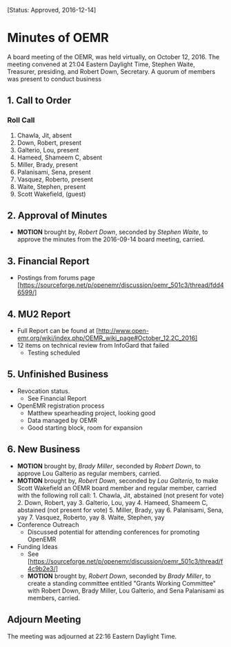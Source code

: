 [Status: Approved, 2016-12-14]

# Minutes of OEMR
A board meeting of the OEMR, was held virtually, on October 12, 2016. The meeting convened at 21:04 Eastern Daylight Time, Stephen Waite, Treasurer, presiding, and Robert Down, Secretary. A quorum of members was present to conduct business

## 1. Call to Order

### Roll Call

1. Chawla, Jit, absent
2. Down, Robert, present
3. Galterio, Lou, present
4. Hameed, Shameem C, absent
5. Miller, Brady, present
6. Palanisami, Sena, present
7. Vasquez, Roberto, present
8. Waite, Stephen, present
9. Scott Wakefield, (guest)

## 2. Approval of Minutes

- **MOTION** brought by, _Robert Down_, seconded by _Stephen Waite_, to approve the minutes from the 2016-09-14 board meeting, carried.

## 3. Financial Report

- Postings from forums page [https://sourceforge.net/p/openemr/discussion/oemr_501c3/thread/fdd46599/]

## 4. MU2 Report

- Full Report can be found at [http://www.open-emr.org/wiki/index.php/OEMR_wiki_page#October_12.2C_2016]
- 12 items on technical review from InfoGard that failed
    + Testing scheduled

## 5. Unfinished Business

- Revocation status.
    + See Financial Report
- OpenEMR registration process
    + Matthew spearheading project, looking good
    + Data managed by OEMR
    + Good starting block, room for expansion

## 6. New Business
- **MOTION** brought by, _Brady Miller_, seconded by _Robert Down_, to approve Lou Galterio as regular members, carried.
- **MOTION** brought by, _Robert Down_, seconded by _Lou Galterio_, to make Scott Wakefield an OEMR board member and regular member, carried with the following roll call:
        1. Chawla, Jit, abstained (not present for vote)
        2. Down, Robert, yay
        3. Galterio, Lou, yay
        4. Hameed, Shameem C, abstained (not present for vote)
        5. Miller, Brady, yay
        6. Palanisami, Sena, yay
        7. Vasquez, Roberto, yay
        8. Waite, Stephen, yay
- Conference Outreach
    + Discussed potential for attending conferences for promoting OpenEMR
- Funding Ideas
    + See [https://sourceforge.net/p/openemr/discussion/oemr_501c3/thread/f4c9b2e3/]
    + **MOTION** brought by, _Robert Down_, seconded by _Brady Miller_, to create a standing committee entitled "Grants Working Committee" with Robert Down, Brady Miller, Lou Galterio, and Sena Palanisami as members, carried.

## Adjourn Meeting
The meeting was adjourned at 22:16 Eastern Daylight Time.

